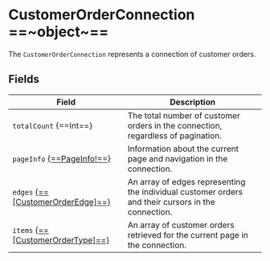 # CustomerOrderConnection ==~object~==

The `CustomerOrderConnection` represents a connection of customer orders.

## Fields

| Field                                                             | Description                                                                                               |
|-------------------------------------------------------------------|-----------------------------------------------------------------------------------------------------------|
| `totalCount` {==Int==}                                            | The total number of customer orders in the connection, regardless of pagination.                          |
| `pageInfo` [{==PageInfo!==}](../../Catalog/objects/PageInfo.md)   | Information about the current page and navigation in the connection.                                      |
| `edges` [{==[CustomerOrderEdge]==}](customer-order-edge.md)       | An array of edges representing the individual customer orders and their cursors in the connection.        |
| `items` [{==[CustomerOrderType]==}](customer-order-type.md)       | An array of customer orders retrieved for the current page in the connection.                             |

